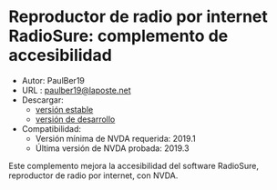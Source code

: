 # Reproductor de radio por internet RadioSure: complemento de accesibilidad #
* Autor: PaulBer19
* URL : paulber19@laposte.net
* Descargar:
	* [versión estable][1]
	* [versión de desarrollo][2]
* Compatibilidad:
	* Versión mínima de NVDA requerida: 2019.1
	* Última versión de NVDA probada: 2019.3


Este complemento mejora la accesibilidad del software RadioSure, reproductor de radio por internet, con NVDA.


[1]: https://github.com/paulber007/AllMyNVDAAddons/raw/master/radioSureAccessEnhancement/radioSureAccessEnhancement-1.0.nvda-addon
[2]: https://github.com/paulber007/AllMyNVDAAddons/tree/master/radioSureAccessEnhancement/dev
